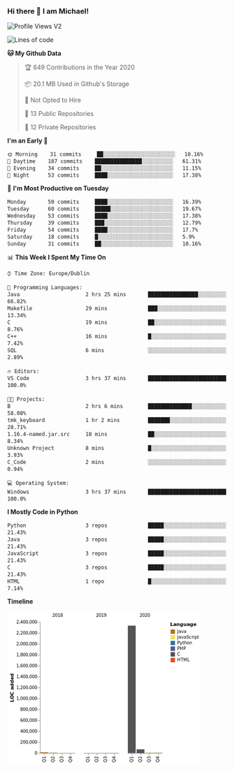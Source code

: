 ### Hi there 👋 I am Michael!

![Profile Views V2](https://komarev.com/ghpvc/?username=AppDevMichael)

<!--START_SECTION:waka-->
![Lines of code](https://img.shields.io/badge/From%20Hello%20World%20I%27ve%20Written-2.4%20million%20lines%20of%20code-blue)

**🐱 My Github Data** 

> 🏆 649 Contributions in the Year 2020
 > 
> 📦 20.1 MB Used in Github's Storage 
 > 
> 🚫 Not Opted to Hire
 > 
> 📜 13 Public Repositories 
 > 
> 🔑 12 Private Repositories  
 > 
**I'm an Early 🐤** 

```text
🌞 Morning    31 commits     ██░░░░░░░░░░░░░░░░░░░░░░░   10.16% 
🌆 Daytime    187 commits    ███████████████░░░░░░░░░░   61.31% 
🌃 Evening    34 commits     ██░░░░░░░░░░░░░░░░░░░░░░░   11.15% 
🌙 Night      53 commits     ████░░░░░░░░░░░░░░░░░░░░░   17.38%

```
📅 **I'm Most Productive on Tuesday** 

```text
Monday       50 commits     ████░░░░░░░░░░░░░░░░░░░░░   16.39% 
Tuesday      60 commits     █████░░░░░░░░░░░░░░░░░░░░   19.67% 
Wednesday    53 commits     ████░░░░░░░░░░░░░░░░░░░░░   17.38% 
Thursday     39 commits     ███░░░░░░░░░░░░░░░░░░░░░░   12.79% 
Friday       54 commits     ████░░░░░░░░░░░░░░░░░░░░░   17.7% 
Saturday     18 commits     █░░░░░░░░░░░░░░░░░░░░░░░░   5.9% 
Sunday       31 commits     ██░░░░░░░░░░░░░░░░░░░░░░░   10.16%

```


📊 **This Week I Spent My Time On** 

```text
⌚︎ Time Zone: Europe/Dublin

💬 Programming Languages: 
Java                     2 hrs 25 mins       ████████████████░░░░░░░░░   66.82% 
Makefile                 29 mins             ███░░░░░░░░░░░░░░░░░░░░░░   13.34% 
C                        19 mins             ██░░░░░░░░░░░░░░░░░░░░░░░   8.76% 
C++                      16 mins             █░░░░░░░░░░░░░░░░░░░░░░░░   7.42% 
SQL                      6 mins              ░░░░░░░░░░░░░░░░░░░░░░░░░   2.89%

🔥 Editors: 
VS Code                  3 hrs 37 mins       █████████████████████████   100.0%

🐱‍💻 Projects: 
B                        2 hrs 6 mins        ██████████████░░░░░░░░░░░   58.08% 
tmk_keyboard             1 hr 2 mins         ███████░░░░░░░░░░░░░░░░░░   28.71% 
1.16.4-named.jar.src     18 mins             ██░░░░░░░░░░░░░░░░░░░░░░░   8.34% 
Unknown Project          8 mins              █░░░░░░░░░░░░░░░░░░░░░░░░   3.93% 
C_Code                   2 mins              ░░░░░░░░░░░░░░░░░░░░░░░░░   0.94%

💻 Operating System: 
Windows                  3 hrs 37 mins       █████████████████████████   100.0%

```

**I Mostly Code in Python** 

```text
Python                   3 repos             █████░░░░░░░░░░░░░░░░░░░░   21.43% 
Java                     3 repos             █████░░░░░░░░░░░░░░░░░░░░   21.43% 
JavaScript               3 repos             █████░░░░░░░░░░░░░░░░░░░░   21.43% 
C                        3 repos             █████░░░░░░░░░░░░░░░░░░░░   21.43% 
HTML                     1 repo              █░░░░░░░░░░░░░░░░░░░░░░░░   7.14%

```


**Timeline**

![Chart not found](https://raw.githubusercontent.com/AppDevMichael/AppDevMichael/master/charts/bar_graph.png) 


<!--END_SECTION:waka-->


